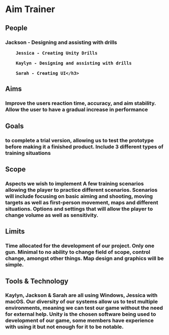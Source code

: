 <!DOCTYPE html>
<html>
<head>
<title>Aim Trainer</title>
</head>
<body>

<h1>Aim Trainer</h1>
  <h2>People</h2>
    <h3>Jackson - Designing and assisting with drills

        Jessica - Creating Unity Drills

        Kaylyn - Designing and assisting with drills

        Sarah - Creating UI</h3>
  
  <h2>Aims</h2>
    <h3> Improve the users reaction time, accuracy, and aim stability. Allow the user to have a gradual increase in performance</h3>
  <h2>Goals</h2>
    <h3>to complete a trial version, allowing us to test the prototype before making it a finished product. Include 3 different types of training situations</h3>
  <h2>Scope</h2>
    <h3>Aspects we wish to implement
    A few training scenarios allowing the player to practice different scenarios.
    Scenarios will include focusing on basic aiming and shooting, moving targets as well as first-person movement, maps and different situations.
    Options and settings that will allow the player to change volume as well as sensitivity.</h3>
  <h2>Limits</h2>
    <h3>Time allocated for the development of our project.
    Only one gun.
    Minimal to no ability to change field of scope, control change, amongst other things.
    Map design and graphics will be simple.</h3>
  
  <h2>Tools & Technology</h2>
    <h3>Kaylyn, Jackson & Sarah are all using Windows, Jessica with macOS.
    Our diversity of our systems allow us to test multiple environments, meaning we can test our game without the need for external help.
    Unity is the chosen software being used to development of our game, some members have experience with using it but not enough for it to be notable.</h3>
  



</body>
</html>
